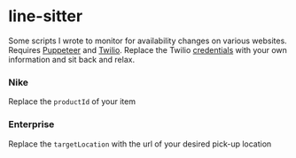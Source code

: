# line-sitter

Some scripts I wrote to monitor for availability changes on various websites. Requires [Puppeteer](https://developers.google.com/web/tools/puppeteer) and [Twilio](https://www.twilio.com). Replace the Twilio [credentials](https://www.twilio.com/console) with your own information and sit back and relax.

### Nike
Replace the `productId` of your item

### Enterprise
Replace the `targetLocation` with the url of your desired pick-up location
